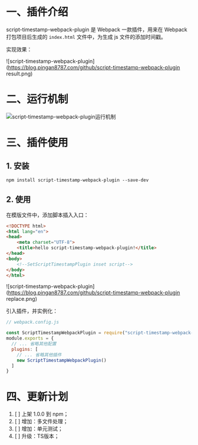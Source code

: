 # 一、插件介绍
script-timestamp-webpack-plugin 是 Webpack 一款插件，用来在 Webpack 打包项目后生成的 `index.html` 文件中，为生成 js 文件的添加时间戳。

实现效果：

![script-timestamp-webpack-plugin](https://blog.pingan8787.com/github/script-timestamp-webpack-plugin result.png)


# 二、运行机制

![script-timestamp-webpack-plugin运行机制](https://blog.pingan8787.com/github/script-timestamp-webpack-plugin.png)

# 三、插件使用 

## 1. 安装

```shell
npm install script-timestamp-webpack-plugin --save-dev
```

## 2. 使用

在模版文件中，添加脚本插入入口：

```html
<!DOCTYPE html>
<html lang="en">
<head>
    <meta charset="UTF-8">
    <title>hello script-timestamp-webpack-plugin!</title>
</head>
<body>
    <!--SetScriptTimestampPlugin inset script-->
</body>
</html>
```


![script-timestamp-webpack-plugin](https://blog.pingan8787.com/github/script-timestamp-webpack-plugin replace.png)


引入插件，并实例化：
```js
// webpack.config.js

const ScriptTimestampWebpackPlugin = require("script-timestamp-webpack-plugin");
module.exports = {
  // ... 省略其他配置
  plugins: [
    // ... 省略其他插件
    new ScriptTimestampWebpackPlugin()  
  ]
}
```


# 四、更新计划

1. [ ] 上架 1.0.0 到 npm；
2. [ ] 增加：多文件处理；
3. [ ] 增加：单元测试；
4. [ ] 升级：TS版本；
 
